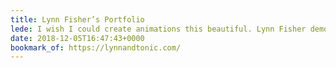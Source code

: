 ```yaml
---
title: Lynn Fisher’s Portfolio
lede: I wish I could create animations this beautiful. Lynn Fisher demonstrates her god-like abilities with yet another gorgeous portfolio redesign. Check out the archive of her previous designs, too. They're remarkable.
date: 2018-12-05T16:47:43+0000
bookmark_of: https://lynnandtonic.com/
---
```

